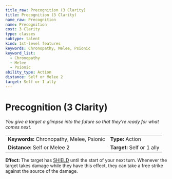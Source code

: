 ```yaml
---
title_raw: Precognition (3 Clarity)
title: Precognition (3 Clarity)
name_raw: Precognition
name: Precognition
cost: 3 Clarity
type: classes
subtype: talent
kind: 1st-level features
keywords: Chronopathy, Melee, Psionic
keyword_list:
  - Chronopathy
  - Melee
  - Psionic
ability_type: Action
distance: Self or Melee 2
target: Self or 1 ally
---
```


# Precognition (3 Clarity)

*You give a target a glimpse into the future so that they're ready for what comes next.*

|                                           |                            |
| :---------------------------------------- | :------------------------- |
| **Keywords:** Chronopathy, Melee, Psionic | **Type:** Action           |
| **Distance:** Self or Melee 2             | **Target:** Self or 1 ally |

**Effect:** The target has [SHIELD](#shield) until the start of your next turn. Whenever the target takes damage while they have this effect, they can take a free strike against the source of the damage.

